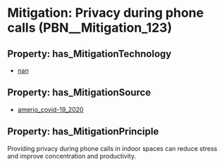# Mitigation: __Privacy during phone calls__ (PBN__Mitigation_123)

## Property: has_MitigationTechnology

* [nan](../Technology/PBN__Technology_22)

## Property: has_MitigationSource

* [amerio_covid-19_2020](../Article/PBN__Article_254)

## Property: has_MitigationPrinciple

Providing privacy during phone calls in indoor spaces can reduce stress and improve concentration and productivity.

